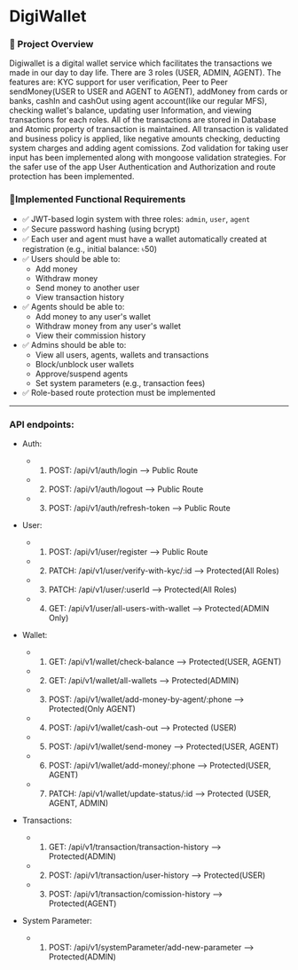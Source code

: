# DigiWallet
### **🎯 Project Overview**
Digiwallet is a digital wallet service which facilitates the transactions we made in our day to day life. There are 3 roles (USER, ADMIN, AGENT). The features are: KYC support for user verification, Peer to Peer sendMoney(USER to USER and AGENT to AGENT), addMoney from cards or banks, cashIn and cashOut using agent account(like our regular MFS), checking wallet's balance, updating user Information, and viewing transactions for each roles. All of the transactions are stored in Database and Atomic property of transaction is maintained. All transaction is validated and business policy is applied, like negative amounts checking, deducting system charges and adding agent comissions. Zod validation for taking user input has been implemented along with mongoose validation strategies. For the safer use of the app User Authentication and Authorization and route protection has been implemented.

### **📌Implemented Functional Requirements**

- ✅ JWT-based login system with three roles: `admin`, `user`, `agent`
- ✅ Secure password hashing (using bcrypt)
- ✅ Each user and agent must have a wallet automatically created at registration (e.g., initial balance: ৳50)
- ✅ Users should be able to:
    - Add money
    - Withdraw money
    - Send money to another user
    - View transaction history
- ✅ Agents should be able to:
    - Add money to any user's wallet
    - Withdraw money from any user's wallet
    - View their commission history
- ✅ Admins should be able to:
    - View all users, agents, wallets and transactions
    - Block/unblock user wallets
    - Approve/suspend agents
    - Set system parameters (e.g., transaction fees)
- ✅ Role-based route protection must be implemented
---


### API endpoints:
- Auth:
    - 1. POST: /api/v1/auth/login --> Public Route
    - 2. POST: /api/v1/auth/logout --> Public Route
    - 3. POST: /api/v1/auth/refresh-token --> Public Route
- User: 
    - 1. POST: /api/v1/user/register --> Public Route
    - 2. PATCH: /api/v1/user/verify-with-kyc/:id --> Protected(All Roles)
    - 3. PATCH: /api/v1/user/:userId --> Protected(All Roles)
    - 4. GET: /api/v1/user/all-users-with-wallet --> Protected(ADMIN Only)

- Wallet:
    - 1. GET: /api/v1/wallet/check-balance --> Protected(USER, AGENT)
    - 2. GET: /api/v1/wallet/all-wallets --> Protected(ADMIN)
    - 3. POST: /api/v1/wallet/add-money-by-agent/:phone --> Protected(Only AGENT)
    - 4. POST: /api/v1/wallet/cash-out --> Protected (USER)
    - 5. POST: /api/v1/wallet/send-money --> Protected(USER, AGENT)
    - 6. POST: /api/v1/wallet/add-money/:phone --> Protected(USER, AGENT)
    - 7. PATCH: /api/v1/wallet/update-status/:id --> Protected (USER, AGENT, ADMIN)

- Transactions:
    - 1. GET: /api/v1/transaction/transaction-history --> Protected(ADMIN)
    - 2. POST: /api/v1/transaction/user-history --> Protected(USER)
    - 3. POST: /api/v1/transaction/comission-history --> Protected(AGENT)

- System Parameter:
    - 1. POST: /api/v1/systemParameter/add-new-parameter --> Protected(ADMIN)